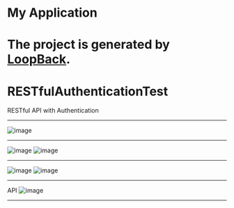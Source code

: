# My Application

The project is generated by [LoopBack](http://loopback.io).
=======
# RESTfulAuthenticationTest
RESTful API with Authentication
***
![image](https://user-images.githubusercontent.com/19554935/48203759-521a6200-e336-11e8-8aed-2860f5eea4e1.png)
***
![image](https://user-images.githubusercontent.com/19554935/48204989-45e3d400-e339-11e8-84c9-7e7c6ef251db.png)
![image](https://user-images.githubusercontent.com/19554935/48204946-1b921680-e339-11e8-9c5f-cc97cfa22c38.png)
***
![image](https://user-images.githubusercontent.com/19554935/48205115-99562200-e339-11e8-9987-5908465f36d9.png)
![image](https://user-images.githubusercontent.com/19554935/48205177-c1458580-e339-11e8-86df-b5806028ef07.png)
***
API
![image](https://user-images.githubusercontent.com/19554935/48205376-21d4c280-e33a-11e8-8baa-c0d1cbdbc0a6.png)
***
